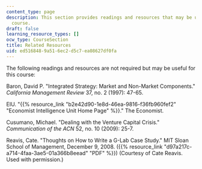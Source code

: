 ```yaml
---
content_type: page
description: This section provides readings and resources that may be useful for the
  course.
draft: false
learning_resource_types: []
ocw_type: CourseSection
title: Related Resources
uid: ed516848-9a51-6ec2-d5c7-ea08627df0fa
---
```

The following readings and resources are not required but may be useful for this course:

Baron, David P. "Integrated Strategy: Market and Non-Market Components." *California Management Review* 37, no. 2 (1997): 47-65.

EIU. "{{% resource_link "b2e42d90-1e8d-46ea-9816-f36fb960fef2" "Economist Intelligence Unit Home Page" %}}." The Economist.

Cusumano, Michael. "Dealing with the Venture Capital Crisis." *Communication of the ACN* 52, no. 10 (2009): 25-7.

Reavis, Cate. "Thoughts on How to Write a G-Lab Case Study." MIT Sloan School of Management, December 9, 2008. ({{% resource_link "d97a217c-a714-4faa-3ae5-01a366b8eead" "PDF" %}}) (Courtesy of Cate Reavis. Used with permission.)